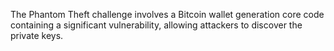 The Phantom Theft challenge involves a Bitcoin wallet generation core code containing a significant vulnerability, allowing attackers to discover the private keys.
